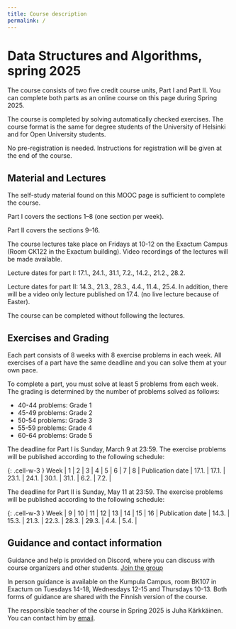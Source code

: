 ```yaml
---
title: Course description
permalink: /
---
```


# Data Structures and Algorithms, spring 2025

The course consists of two five credit course units, Part I and Part II. You can complete both parts as an online course on this page during Spring 2025.

The course is completed by solving automatically checked exercises. The course format is the same for degree students of the University of Helsinki and for Open University students.

No pre-registration is needed. Instructions for registration will be given at the end of the course.

## Material and Lectures

The self-study material found on this MOOC page is sufficient to complete the course. 

Part I covers the sections 1–8 (one section per week).

Part II covers the sections 9–16.

The course lectures take place on Fridays at 10-12 on the Exactum Campus (Room CK122 in the Exactum building). Video recordings of the lectures will be made available.

Lecture dates for part I: 17.1., 24.1., 31.1, 7.2., 14.2., 21.2., 28.2.

Lecture dates for part II: 14.3., 21.3., 28.3., 4.4., 11.4., 25.4. In addition, there will be a video only lecture published on 17.4. (no live lecture because of Easter).

The course can be completed without following the lectures.

## Exercises and Grading

Each part consists of 8 weeks with 8 exercise problems in each week. All exercises of a part have the same deadline and you can solve them at your own pace.

To complete a part, you must solve at least 5 problems from each week. The grading is determined by the number of problems solved as follows:

* 40-44 problems: Grade 1
* 45-49 problems: Grade 2
* 50-54 problems: Grade 3
* 55-59 problems: Grade 4
* 60-64 problems: Grade 5

The deadline for Part I is Sunday, March 9 at 23:59. The exercise problems will be published according to the following schedule:

{: .cell-w-3 }
Week | 1 | 2 | 3 | 4 | 5 | 6 | 7 | 8 |
Publication date | 17.1. | 17.1. | 23.1. | 24.1. | 30.1. | 31.1. | 6.2. | 7.2. |

The deadline for Part II is Sunday, May 11 at 23:59. The exercise problems will be published according to the following schedule:

{: .cell-w-3 }
Week | 9 | 10 | 11 | 12 | 13 | 14 | 15 | 16 |
Publication date | 14.3. | 15.3. | 21.3. | 22.3. | 28.3. | 29.3. | 4.4. | 5.4. |

## Guidance and contact information

Guidance and help is provided on Discord, where you can discuss with course organizers and other students. [Join the group](https://study.cs.helsinki.fi/discord/join/tira)

In person guidance is available on the Kumpula Campus, room BK107 in Exactum on Tuesdays 14-18, Wednesdays 12-15 and Thursdays 10-13. Both forms of guidance are shared with the Finnish version of the course.

The responsible teacher of the course in Spring 2025 is Juha Kärkkäinen. You can contact him by [email](mailto:juha.karkkainen@helsinki.fi).

<!--
Kurssi muodostuu kahdesta 5 op laajuisesta osasuorituksesta. Keväällä 2024 voit suorittaa kurssin verkkokurssina, jonka materiaali on tällä sivustolla.

Kurssi suoritetaan ratkomalla automaattisesti palautettavia tehtäviä. Kurssi järjestetään samalla tavalla Helsingin yliopiston tutkinto-opiskelijoille ja Avoimen yliopiston opiskelijoille.

## Aikataulu ja tehtävät

Kurssin molemmat osat muodostuvat 8 viikosta, joista kullakin on 8 tehtävää. Kaikilla tehtävillä on yhteinen deadline, ja voit ratkoa tehtäviä haluamallasi aikataululla.

Kurssin suoritus edellyttää, että ratkot ainakin 5 tehtävää kultakin viikolta. Arvosanarajat ovat:

* 40–44 tehtävää: arvosana 1
* 45–49 tehtävää: arvosana 2
* 50–54 tehtävää: arvosana 3
* 55–59 tehtävää: arvosana 4
* 60–64 tehtävää: arvosana 5

Kurssin I-osan tehtävien deadline on su 10.3. klo 23:59. Materiaali ja tehtävät julkaistaan seuraavan aikataulun mukaisesti:

{: .cell-w-3 }
Viikko | 1 | 2 | 3 | 4 | 5 | 6 | 7 | 8 |
Julkaisu | 17.1. | 17.1. | 24.1. | 24.1. | 31.1. | 31.1. | 7.2. | 7.2. |

Kurssin II-osan tehtävien deadline on su 12.5. klo 23:59. Materiaali ja tehtävät julkaistaan seuraavan aikataulun mukaisesti:

{: .cell-w-3 }
Viikko | 9 | 10 | 11 | 12 | 13 | 14 | 15 | 16 |
Julkaisu | 13.3. | 13.3. | 20.3. | 20.3. | 27.3. | 27.3. | 3.4. | 3.4. |

## Ohjaus ja yhteystiedot

Kurssin ohjausta järjestetään Discordissa, jossa voit keskustella kurssin järjestäjien ja muiden opiskelijoiden kanssa. [Liity ryhmään](https://study.cs.helsinki.fi/discord/join/tira)

Lisäksi ohjausta on tarjolla Kumpulan kampuksella Exactumin salissa BK107 maanantaisin, torstaisin ja perjantaisin klo 13–16.

Kurssin vastuuhenkilö keväällä 2024 on Antti Laaksonen. Voit ottaa yhteyttä lähettämällä [sähköpostia](mailto:ahslaaks@cs.helsinki.fi).
-->
